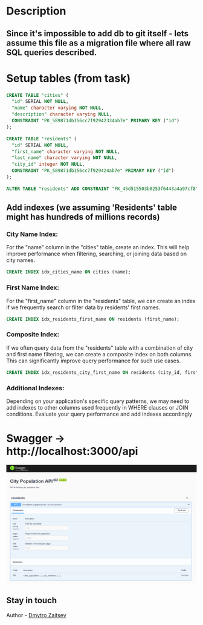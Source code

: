 
# Description
## Since it's impossible to add db to git itself - lets assume this file as a migration file where all raw SQL queries described. 

# Setup tables (from task)

```sql
CREATE TABLE "cities" (
  "id" SERIAL NOT NULL,
  "name" character varying NOT NULL,
  "description" character varying NULL,
  CONSTRAINT "PK_589871db156cc7f92942334ab7e" PRIMARY KEY ("id")
);
```
```sql
CREATE TABLE "residents" (
  "id" SERIAL NOT NULL,
  "first_name" character varying NOT NULL,
  "last_name" character varying NOT NULL,
  "city_id" integer NOT NULL,
  CONSTRAINT "PK_589871db156cc7f929424ab7e" PRIMARY KEY ("id")
);
```
```sql
ALTER TABLE "residents" ADD CONSTRAINT "FK_45d515503b0253f6443a4a97cf8" FOREIGN KEY ("city_id") REFERENCES "cities"("id") ON DELETE NO ACTION ON UPDATE NO ACTION;
```

## Add indexes (we assuming 'Residents' table might has hundreds of millions records) 

### City Name Index:
For the "name" column in the "cities" table, create an index. This will help improve performance when filtering, searching, or joining data based on city names.
```sql
CREATE INDEX idx_cities_name ON cities (name);
```

### First Name Index:
For the "first_name" column in the "residents" table, we can create an index if we frequently search or filter data by residents' first names.
```sql
CREATE INDEX idx_residents_first_name ON residents (first_name);
```
###  Composite Index:
If we often query data from the "residents" table with a combination of city and first name filtering, we can create a composite index on both columns. This can significantly improve query performance for such use cases.
```sql
CREATE INDEX idx_residents_city_first_name ON residents (city_id, first_name);
 ```
### Additional Indexes:
Depending on your application's specific query patterns, we may need to add indexes to other columns used frequently in WHERE clauses or JOIN conditions. Evaluate your query performance and add indexes accordingly

# Swagger -> http://localhost:3000/api
![plot](./Swagger.png)


## Stay in touch
Author - [Dmytro Zaitsev](https://www.linkedin.com/in/zaitsev-dm/)
